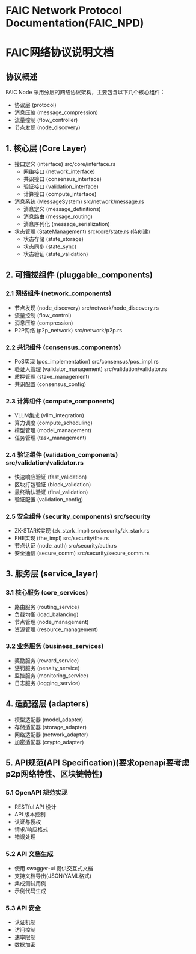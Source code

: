 # FAIC Network Protocol Documentation(FAIC_NPD)
# FAIC网络协议说明文档

## 协议概述
FAIC Node 采用分层的网络协议架构，主要包含以下几个核心组件：
- 协议层 (protocol)
- 消息压缩 (message_compression)
- 流量控制 (flow_controller)
- 节点发现 (node_discovery)

## 1. 核心层 (Core Layer)
- 接口定义 (interface) src/core/interface.rs
  - 网络接口 (network_interface)
  - 共识接口 (consensus_interface)
  - 验证接口 (validation_interface)
  - 计算接口 (compute_interface)
- 消息系统 (MessageSystem) src/network/message.rs
  - 消息定义 (message_definitions)
  - 消息路由 (message_routing)
  - 消息序列化 (message_serialization)
- 状态管理 (StateManagement) src/core/state.rs (待创建)
  - 状态存储 (state_storage)
  - 状态同步 (state_sync)
  - 状态验证 (state_validation)

## 2. 可插拔组件 (pluggable_components)

### 2.1 网络组件 (network_components)
- 节点发现 (node_discovery) src/network/node_discovery.rs
- 流量控制 (flow_control)
- 消息压缩 (compression)
- P2P网络 (p2p_network) src/network/p2p.rs

### 2.2 共识组件 (consensus_components)
- PoS实现 (pos_implementation) src/consensus/pos_impl.rs
- 验证人管理 (validator_management) src/validation/validator.rs
- 质押管理 (stake_management)
- 共识配置 (consensus_config)

### 2.3 计算组件 (compute_components)
- VLLM集成 (vllm_integration)
- 算力调度 (compute_scheduling)
- 模型管理 (model_management)
- 任务管理 (task_management)

### 2.4 验证组件 (validation_components) src/validation/validator.rs
- 快速响应验证 (fast_validation)
- 区块打包验证 (block_validation)
- 最终确认验证 (final_validation)
- 验证配置 (validation_config)

### 2.5 安全组件 (security_components) src/security
- ZK-STARK实现 (zk_stark_impl) src/security/zk_stark.rs
- FHE实现 (fhe_impl) src/security/fhe.rs
- 节点认证 (node_auth) src/security/auth.rs
- 安全通信 (secure_comm) src/security/secure_comm.rs

## 3. 服务层 (service_layer)

### 3.1 核心服务 (core_services)
- 路由服务 (routing_service)
- 负载均衡 (load_balancing)
- 节点管理 (node_management)
- 资源管理 (resource_management)

### 3.2 业务服务 (business_services)
- 奖励服务 (reward_service)
- 惩罚服务 (penalty_service)
- 监控服务 (monitoring_service)
- 日志服务 (logging_service)

## 4. 适配器层 (adapters)
- 模型适配器 (model_adapter)
- 存储适配器 (storage_adapter)
- 网络适配器 (network_adapter)
- 加密适配器 (crypto_adapter)

## 5. API规范(API Specification)(要求openapi要考虑p2p网络特性、区块链特性)
### 5.1 OpenAPI 规范实现
  - RESTful API 设计
  - API 版本控制
  - 认证与授权
  - 请求/响应格式
  - 错误处理
### 5.2 API 文档生成
  - 使用 swagger-ui 提供交互式文档
  - 支持文档导出(JSON/YAML格式)
  - 集成测试用例
  - 示例代码生成
### 5.3 API 安全
  - 认证机制
  - 访问控制
  - 速率限制
  - 数据加密